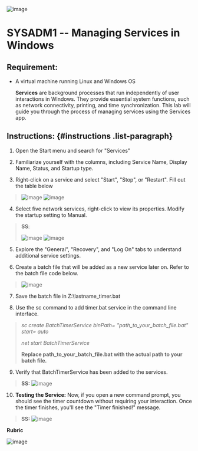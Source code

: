 ![image](https://github.com/user-attachments/assets/167082a5-a5a5-4223-a0be-5d28ed6a9c02)


# SYSADM1 -- Managing Services in Windows

## Requirement: 

-   A virtual machine running Linux and Windows OS

    **Services** are background processes that run independently of user
    interactions in Windows. They provide essential system functions,
    such as network connectivity, printing, and time synchronization.
    This lab will guide you through the process of managing services
    using the Services app.

## Instructions:  {#instructions .list-paragraph}

1.  Open the Start menu and search for \"Services\"

2.  Familiarize yourself with the columns, including Service Name,
    Display Name, Status, and Startup type.

3.  Right-click on a service and select \"Start\", \"Stop\", or
    \"Restart\". Fill out the table below
> ![image](https://github.com/user-attachments/assets/c8b78bed-fed5-41aa-b0d9-0bc411eb5a32)
> ![image](https://github.com/user-attachments/assets/f06965ba-2922-46a0-84d9-619bb9dc689e)


4.  Select five network services, right-click to view its properties.
    Modify the startup setting to Manual.

> **SS**:
> 
> ![image](https://github.com/user-attachments/assets/10b3cd7b-b317-4d9a-9caf-f69e44825dc7)
> ![image](https://github.com/user-attachments/assets/caa2ebe8-521c-4c12-ae35-35d457fcb43f)

5.  Explore the \"General\", \"Recovery\", and \"Log On\" tabs to
    understand additional service settings.

6.  Create a batch file that will be added as a new service later on.
    Refer to the batch file code below.
    
> ![image](https://github.com/user-attachments/assets/1628214b-4316-4fab-a5ef-aa4c7f59936e)

7.  Save the batch file in Z:\\lastname_timer.bat

8.  Use the sc command to add timer.bat service in the command line
    interface.

> *sc create BatchTimerService binPath= \"path_to_your_batch_file.bat\"
> start= auto*
>
> *net start BatchTimerService*
>
> **Replace path_to_your_batch_file.bat with the actual path to your
> batch file.**

9.  Verify that BatchTimerService has been added to the services.

> **SS:**
![image](https://github.com/user-attachments/assets/26a5d8d6-f938-4b2d-9893-802fa157d142)


10. **Testing the Service:** Now, if you open a new command prompt, you
    should see the timer countdown without requiring your interaction.
    Once the timer finishes, you\'ll see the \"Timer finished!\"
    message.

> **SS:**
![image](https://github.com/user-attachments/assets/b87d24b1-8980-47be-9c12-c5519c5ac092)


**Rubric**

  ![image](https://github.com/user-attachments/assets/d3e3bd54-5314-4a79-9100-2a87e8ccc26c)
